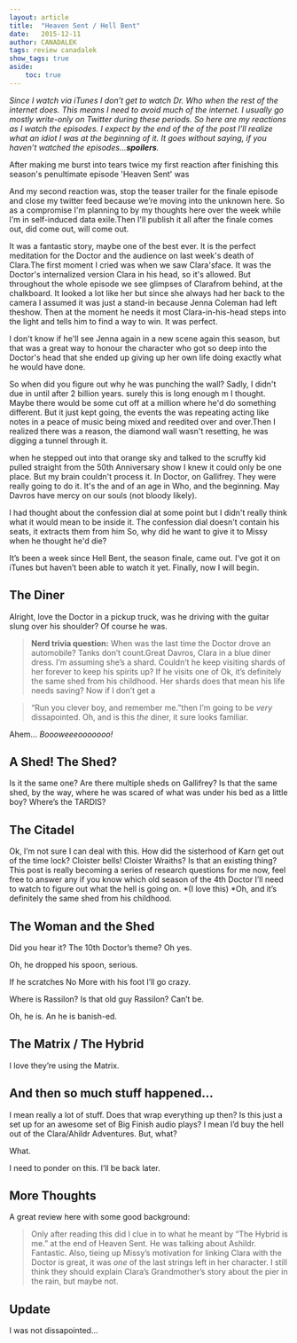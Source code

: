 ```yaml
---
layout: article
title:	"Heaven Sent / Hell Bent"
date:	2015-12-11
author: CANADALEK
tags: review canadalek
show_tags: true
aside: 
    toc: true
---
```


*Since I watch via iTunes I don’t get to watch Dr. Who when the rest of the internet does. This means I need to avoid much of the internet. I usually go mostly write-only on Twitter during these periods. So here are my reactions as I watch the episodes. I expect by the end of the of the post I’ll realize what an idiot I was at the beginning of it. It goes without saying, if you haven’t watched the episodes…**spoilers**.*

After making me burst into tears twice my first reaction after finishing this season's penultimate episode 'Heaven Sent' was


[](https://twitter.com/CANADALEK/status/671495195142152192)

And my second reaction was, stop the teaser trailer for the finale episode and close my twitter feed because we’re moving into the unknown here. So as a compromise I'm planning to by my thoughts here over the week while l'm in self-induced data exile.Then I'll publish it all after the finale comes out, did come out, will come out.

It was a fantastic story, maybe one of the best ever. lt is the perfect meditation for the Doctor and the audience on last week's death of Clara.The first moment I cried was when we saw Clara'sface. It was the Doctor's internalized version Clara in his head, so it's allowed. But throughout the whole episode we see glimpses of Clarafrom behind, at the chalkboard. It looked a lot like her but since she always had her back to the camera I assumed it was just a stand-in because Jenna Coleman had left theshow. Then at the moment he needs it most Clara-in-his-head steps into the light and tells him to find a way to win. It was perfect.

I don't know if he'll see Jenna again in a new scene again this season, but that was a great way to honour the character who got so deep into the Doctor's head that she ended up giving up her own life doing exactly what he would have done.

So when did you figure out why he was punching the wall? Sadly, I didn't due in until after 2 billion years. surely this is long enough m I thought. Maybe there would be some cut off at a million where he'd do something different. But it just kept going, the events the was repeating acting like notes in a peace of music being mixed and reedited over and over.Then I realized there was a reason, the diamond wall wasn't resetting, he was digging a tunnel through it.

when he stepped out into that orange sky and talked to the scruffy kid pulled straight from the 50th Anniversary show I knew it could only be one place. But my brain couldn't process it. In Doctor, on Gallifrey. They were really going to do it. It's the and of an age in Who, and the beginning. May Davros have mercy on our souls (not bloody likely).

l had thought about the confession dial at some point but I didn't really think what it would mean to be inside it. The confession dial doesn't contain his seats, it extracts them from him So, why did he want to give it to Missy when he thought he'd die?

It’s been a week since Hell Bent, the season finale, came out. I’ve got it on iTunes but haven’t been able to watch it yet. Finally, now I will begin.

## The Diner

Alright, love the Doctor in a pickup truck, was he driving with the guitar slung over his shoulder? Of course he was.


> **Nerd trivia question:** When was the last time the Doctor drove an automobile? Tanks don’t count.Great Davros, Clara in a blue diner dress. I’m assuming she’s a shard. Couldn’t he keep visiting shards of her forever to keep his spirits up? If he visits one of Ok, it’s definitely the same shed from his childhood. Her shards does that mean his life needs saving? Now if I don’t get a


> “Run you clever boy, and remember me.”then I’m going to be *very* dissapointed. Oh, and is this *the* diner, it sure looks familiar.

Ahem… *Boooweeeooooooo!*

## A Shed! The Shed?

Is it the same one? Are there multiple sheds on Gallifrey? Is that the same shed, by the way, where he was scared of what was under his bed as a little boy? Where’s the TARDIS?

## The Citadel

Ok, I’m not sure I can deal with this. How did the sisterhood of Karn get out of the time lock? Cloister bells! Cloister Wraiths? Is that an existing thing? This post is really becoming a series of research questions for me now, feel free to answer any if you know which old season of the 4th Doctor I’ll need to watch to figure out what the hell is going on. *(I love this) *Oh, and it’s definitely the same shed from his childhood.

## The Woman and the Shed

Did you hear it? The 10th Doctor’s theme? Oh yes.

Oh, he dropped his spoon, serious.

If he scratches No More with his foot I’ll go crazy.

Where is Rassilon? Is that old guy Rassilon? Can’t be.

Oh, he is. An he is banish-ed.

## The Matrix / The Hybrid

I love they’re using the Matrix.

## And then so much stuff happened…

I mean really a lot of stuff. Does that wrap everything up then? Is this just a set up for an awesome set of Big Finish audio plays? I mean I’d buy the hell out of the Clara/Ahildr Adventures. But, what?

What.

I need to ponder on this. I’ll be back later.

## More Thoughts

A great review here with some good background:


> [](https://mobile.twitter.com/CANADALEK/status/675176435808641024?p=p)Only after reading this did I clue in to what he meant by “The Hybrid is me.” at the end of Heaven Sent. He was talking about Ashildr. Fantastic. Also, tieing up Missy’s motivation for linking Clara with the Doctor is great, it was *one* of the last strings left in her character. I still think they should explain Clara’s Grandmother’s story about the pier in the rain, but maybe not.

## Update
I was not dissapointed... 
